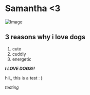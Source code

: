 # Samantha <3

![Image](https://styles.redditmedia.com/t5_346cl/styles/communityIcon_09sormoxbtu31.png)

## 3 reasons why i love dogs
1. cute
2. cuddly
3. energetic

***I LOVE DOGS!!***

hii,, this is a test : )

*testing*